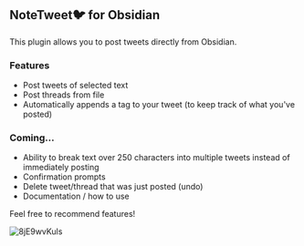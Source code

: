 ## NoteTweet🐦 for Obsidian
This plugin allows you to post tweets directly from Obsidian.

### Features
- Post tweets of selected text
- Post threads from file
- Automatically appends a tag to your tweet (to keep track of what you've posted)

### Coming...
- Ability to break text over 250 characters into multiple tweets instead of immediately posting
- Confirmation prompts
- Delete tweet/thread that was just posted (undo)
- Documentation / how to use

Feel free to recommend features!

![8jE9wvKuls](https://user-images.githubusercontent.com/29108628/109525702-16c97180-7ab2-11eb-8bc0-3c4bc79a6b7a.gif)
